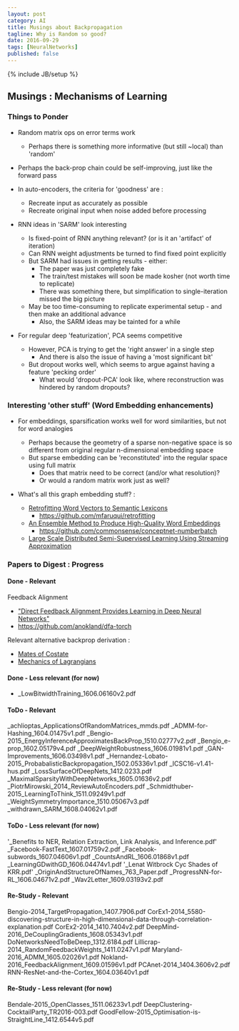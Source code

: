 ```yaml
---
layout: post
category: AI
title: Musings about Backpropagation
tagline: Why is Random so good?
date: 2016-09-29
tags: [NeuralNetworks]
published: false
---
```

{% include JB/setup %}



## Musings : Mechanisms of Learning

### Things to Ponder

*   Random matrix ops on error terms work
    *   Perhaps there is something more informative (but still ~local) than 'random'

*   Perhaps the back-prop chain could be self-improving, just like the forward pass

*   In auto-encoders, the criteria for 'goodness' are :
    *   Recreate input as accurately as possible
    *   Recreate original input when noise added before processing

*   RNN ideas in 'SARM' look interesting
    *   Is fixed-point of RNN anything relevant?  (or is it an 'artifact' of iteration)
    *   Can RNN weight adjustments be turned to find fixed point explicitly
    *   But SARM had issues in getting results - either:
        *   The paper was just completely fake
        *   The train/test mistakes will soon be made kosher (not worth time to replicate)
        *   There was something there, but simplification to single-iteration missed the big picture
    *   May be too time-consuming to replicate experimental setup - and then make an additional advance
        *   Also, the SARM ideas may be tainted for a while
        
           
*   For regular deep 'featurization', PCA seems competitive
    *   However, PCA is trying to get the 'right answer' in a single step
        *   And there is also the issue of having a 'most significant bit'
    *   But dropout works well, which seems to argue against having a feature 'pecking order'
        *   What would 'dropout-PCA' look like, where reconstruction was hindered by random dropouts?



### Interesting 'other stuff' (Word Embedding enhancements)

*   For embeddings, sparsification works well for word similarities, but not for word analogies
    *   Perhaps because the geometry of a sparse non-negative space is so different from original regular n-dimensional embedding space
    *   But sparse embedding can be 'reconstituted' into the regular space using full matrix
        *   Does that matrix need to be correct (and/or what resolution)?  
        *   Or would a random matrix work just as well?

*   What's all this graph embedding stuff?  :  
    *   [Retrofitting Word Vectors to Semantic Lexicons](https://arxiv.org/abs/1411.4166)
        *   https://github.com/mfaruqui/retrofitting 
    *   [An Ensemble Method to Produce High-Quality Word Embeddings](https://arxiv.org/pdf/1604.01692v1.pdf)
        *   https://github.com/commonsense/conceptnet-numberbatch
    *   [Large Scale Distributed Semi-Supervised Learning Using Streaming Approximation](http://www.jmlr.org/proceedings/papers/v51/ravi16.pdf)
    


### Papers to Digest : Progress

#### Done - Relevant

Feedback Alignment

*  ["Direct Feedback Alignment Provides Learning in Deep Neural Networks"](https://arxiv.org/abs/1609.01596)
  *   https://github.com/anokland/dfa-torch

Relevant alternative backprop derivation :

*  [Mates of Costate](http://www.argmin.net/2016/05/18/mates-of-costate/)
*  [Mechanics of Lagrangians](http://www.argmin.net/2016/05/31/mechanics-of-lagrangians/)

#### Done - Less relevant (for now)

*   _LowBitwidthTraining_1606.06160v2.pdf


#### ToDo  - Relevant

_achlioptas_ApplicationsOfRandomMatrices_mmds.pdf
_ADMM-for-Hashing_1604.01475v1.pdf
_Bengio-2015_EnergyInferenceApproximatesBackProp_1510.02777v2.pdf
_Bengio_e-prop_1602.05179v4.pdf
_DeepWeightRobustness_1606.01981v1.pdf
_GAN-Improvements_1606.03498v1.pdf
_Hernandez-Lobato-2015_ProbabalisticBackpropagation_1502.05336v1.pdf
_ICSC16-v1.41-hus.pdf
_LossSurfaceOfDeepNets_1412.0233.pdf
_MaximalSparsityWithDeepNetworks_1605.01636v2.pdf
_PiotrMirowski_2014_ReviewAutoEncoders.pdf
_Schmidthuber-2015_LearningToThink_1511.09249v1.pdf
_WeightSymmetryImportance_1510.05067v3.pdf
_withdrawn_SARM_1608.04062v1.pdf

#### ToDo  - Less relevant (for now)

'_Benefits to NER, Relation Extraction, Link Analysis, and Inference.pdf'
_Facebook-FastText_1607.01759v2.pdf
_Facebook-subwords_1607.04606v1.pdf
_CountsAndRL_1606.01868v1.pdf
_LearningGDwithGD_1606.04474v1.pdf
'_Lenat Witbrock Cyc Shades of KRR.pdf'
_OriginAndStructureOfNames_763_Paper.pdf
_ProgressNN-for-RL_1606.04671v2.pdf
_Wav2Letter_1609.03193v2.pdf


#### Re-Study  - Relevant

Bengio-2014_TargetPropagation_1407.7906.pdf
CorEx1-2014_5580-discovering-structure-in-high-dimensional-data-through-correlation-explanation.pdf
CorEx2-2014_1410.7404v2.pdf
DeepMind-2016_DeCouplingGradients_1608.05343v1.pdf
DoNetworksNeedToBeDeep_1312.6184.pdf
Lillicrap-2014_RandomFeedbackWeights_1411.0247v1.pdf
Maryland-2016_ADMM_1605.02026v1.pdf
Nokland-2016_FeedbackAlignment_1609.01596v1.pdf
PCAnet-2014_1404.3606v2.pdf
RNN-ResNet-and-the-Cortex_1604.03640v1.pdf

#### Re-Study  - Less relevant (for now)

Bendale-2015_OpenClasses_1511.06233v1.pdf
DeepClustering-CocktailParty_TR2016-003.pdf
GoodFellow-2015_Optimisation-is-StraightLine_1412.6544v5.pdf

